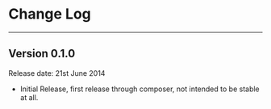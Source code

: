 # Change Log

---

## Version 0.1.0

Release date: 21st June 2014

- Initial Release, first release through composer, not intended to be stable at all.